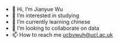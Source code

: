 - 👋 Hi, I’m Jianyue Wu
- 👀 I’m interested in studying
- 🌱 I’m currently learning chinese
- 💞️ I’m looking to collaborate on data
- 📫 How to reach me ucbvwuh@ucl.ac.uk

<!---
ucbvwuh/ucbvwuh is a ✨ special ✨ repository because its `README.md` (this file) appears on your GitHub profile.
You can click the Preview link to take a look at your changes.
--->
